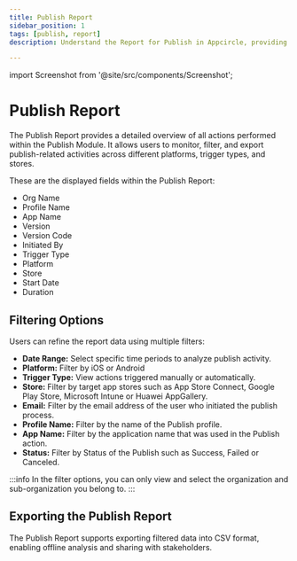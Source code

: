 ```yaml
---
title: Publish Report
sidebar_position: 1
tags: [publish, report]
description: Understand the Report for Publish in Appcircle, providing visibility on the usage of publish module over a given time period.

---
```


import Screenshot from '@site/src/components/Screenshot';

# Publish Report

The Publish Report provides a detailed overview of all actions performed within the Publish Module. It allows users to monitor, filter, and export publish-related activities across different platforms, trigger types, and stores.

These are the displayed fields within the Publish Report:

- Org Name
- Profile Name
- App Name
- Version
- Version Code
- Initiated By
- Trigger Type
- Platform
- Store
- Start Date
- Duration

<Screenshot url="https://cdn.appcircle.io/docs/assets/BE6970-ss1.png" />

## Filtering Options

Users can refine the report data using multiple filters:

- **Date Range:** Select specific time periods to analyze publish activity.
- **Platform:** Filter by iOS or Android
- **Trigger Type:** View actions triggered manually or automatically.
- **Store:** Filter by target app stores such as App Store Connect, Google Play Store, Microsoft Intune or Huawei AppGallery.
- **Email:** Filter by the email address of the user who initiated the publish process.
- **Profile Name:** Filter by the name of the Publish profile.
- **App Name:** Filter by the application name that was used in the Publish action.
- **Status:** Filter by Status of the Publish such as Success, Failed or Canceled.

<Screenshot url="https://cdn.appcircle.io/docs/assets/BE6970-ss2.png" />

:::info
In the filter options, you can only view and select the organization and sub-organization you belong to.
:::

## Exporting the Publish Report

The Publish Report supports exporting filtered data into CSV format, enabling offline analysis and sharing with stakeholders.

<Screenshot url="https://cdn.appcircle.io/docs/assets/BE6970-ss3.png" />